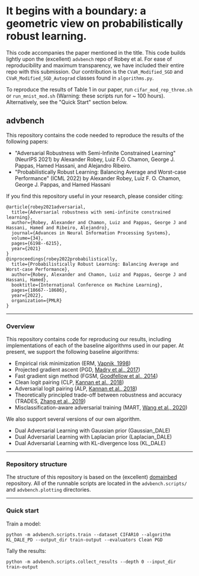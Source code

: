 # It begins with a boundary: a geometric view on probabilistically robust learning.
This code accompanies the paper mentioned in the title. This code builds lightly upon the (excellent) ```advbench``` repo of Robey et al. For ease of reproducibility and maximum transparency, we have included their entire repo with this submission. Our contribution is the ```CVaR_Modified_SGD``` and ```CVaR_Modified_SGD_Autograd``` classes found in ```algorithms.py```.

To reproduce the results of Table 1 in our paper, run ```cifar_mod_rep_three.sh``` or ```run_mnist_mod.sh``` (Warning: these scripts run for ~ 100 hours). Alternatively, see the "Quick Start" section below.

## advbench

This repository contains the code needed to reproduce the results of the following papers:

* "Adversarial Robustness with Semi-Infinite Constrained Learning" (NeurIPS 2021) by Alexander Robey, Luiz F.O. Chamon, George J. Pappas, Hamed Hassani, and Alejandro Ribeiro.  
* "Probabilistically Robust Learning: Balancing Average and Worst-case Performance" (ICML 2022) by Alexander Robey, Luiz F. O. Chamon, George J. Pappas, and Hamed Hassani

If you find this repository useful in your research, please consider citing:

```
@article{robey2021adversarial,
  title={Adversarial robustness with semi-infinite constrained learning},
  author={Robey, Alexander and Chamon, Luiz and Pappas, George J and Hassani, Hamed and Ribeiro, Alejandro},
  journal={Advances in Neural Information Processing Systems},
  volume={34},
  pages={6198--6215},
  year={2021}
}
@inproceedings{robey2022probabilistically,
  title={Probabilistically Robust Learning: Balancing Average and Worst-case Performance},
  author={Robey, Alexander and Chamon, Luiz and Pappas, George J and Hassani, Hamed},
  booktitle={International Conference on Machine Learning},
  pages={18667--18686},
  year={2022},
  organization={PMLR}
}
```

---

### Overview

This repository contains code for reproducing our results, including implementations of each of the baseline algorithms used in our paper.  At present, we support the following baseline algorithms:

* Empirical risk minimization (ERM, [Vapnik, 1998](https://www.wiley.com/en-fr/Statistical+Learning+Theory-p-9780471030034))
* Projected gradient ascent (PGD, [Madry et al., 2017](https://arxiv.org/abs/1706.06083))
* Fast gradient sign method (FGSM, [Goodfellow et al., 2014](https://arxiv.org/abs/1412.6572))
* Clean logit pairing (CLP, [Kannan et al., 2018](https://arxiv.org/abs/1803.06373))
* Adversarial logit pairing (ALP, [Kannan et al., 2018](https://arxiv.org/abs/1803.06373))
* Theoretically principled trade-off between robustness and accuracy (TRADES, [Zhang et al., 2019](https://arxiv.org/abs/1901.08573))
* Misclassification-aware adversarial training (MART, [Wang et al., 2020](https://openreview.net/forum?id=rklOg6EFwS))

We also support several versions of our own algorithm.

* Dual Adversarial Learning with Gaussian prior (Gaussian_DALE)
* Dual Adversarial Learning with Laplacian prior (Laplacian_DALE)
* Dual Adversarial Learning with KL-divergence loss (KL_DALE)

---

### Repository structure

The structure of this repository is based on the (excellent) [domainbed](https://github.com/facebookresearch/DomainBed) repository.  All of the runnable scripts are located in the `advbench.scripts/` and `advbench.plotting` directories.

---

### Quick start

Train a model:

```
python -m advbench.scripts.train --dataset CIFAR10 --algorithm KL_DALE_PD --output_dir train-output --evaluators Clean PGD
```

Tally the results:

```
python -m advbench.scripts.collect_results --depth 0 --input_dir train-output
```
